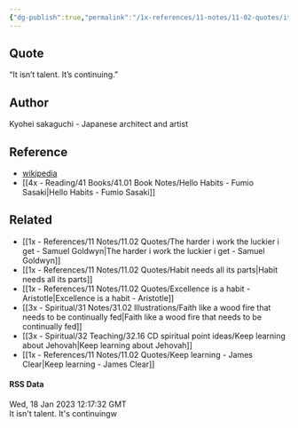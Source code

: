 ```yaml
---
{"dg-publish":true,"permalink":"/1x-references/11-notes/11-02-quotes/it-isnt-talent-its-continuing-kyohei-sakaguchi/","title":"structure note","dgShowBacklinks":false}
---
```



## Quote
“It isn’t talent. It’s continuing.” 

## Author
Kyohei sakaguchi - Japanese architect and artist

## Reference
- [wikipedia](https://en.wikipedia.org/wiki/Kyohei_Sakaguchi)
- [[4x - Reading/41 Books/41.01 Book Notes/Hello Habits - Fumio Sasaki\|Hello Habits - Fumio Sasaki]]

## Related
- [[1x - References/11 Notes/11.02 Quotes/The harder i work the luckier i get - Samuel Goldwyn\|The harder i work the luckier i get - Samuel Goldwyn]]
- [[1x - References/11 Notes/11.02 Quotes/Habit needs all its parts\|Habit needs all its parts]]
- [[1x - References/11 Notes/11.02 Quotes/Excellence is a habit - Aristotle\|Excellence is a habit - Aristotle]]
- [[3x - Spiritual/31 Notes/31.02 Illustrations/Faith like a wood fire that needs to be continually fed\|Faith like a wood fire that needs to be continually fed]]
- [[3x - Spiritual/32 Teaching/32.16 CD spiritual point ideas/Keep learning about Jehovah\|Keep learning about Jehovah]]
- [[1x - References/11 Notes/11.02 Quotes/Keep learning - James Clear\|Keep learning - James Clear]]

#### RSS Data
<div class='date'>
Wed, 18 Jan 2023 12:17:32 GMT
</div>
<div class='description'>
It isn't talent. It's continuingw
</div>
